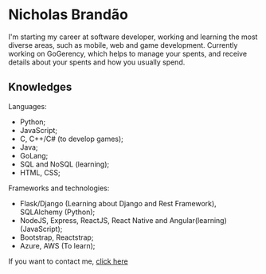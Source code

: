 # Nicholas Brandão

I'm starting my career at software developer, working and learning the most diverse areas, such as mobile, web and game development.
Currently working on GoGerency, which helps to manage your spents, and receive details about your spents and how you usually spend.

## Knowledges


Languages:
* Python;
* JavaScript;
* C, C++/C# (to develop games);
* Java;
* GoLang;
* SQL and NoSQL (learning);
* HTML, CSS;

Frameworks and technologies:
* Flask/Django (Learning about Django and Rest Framework), SQLAlchemy (Python);
* NodeJS, Express, ReactJS, React Native and Angular(learning) (JavaScript);
* Bootstrap, Reactstrap;
* Azure, AWS (To learn);

If you want to contact me, [click here](https://www.linkedin.com/in/nicholas-brandao-developer)
